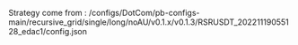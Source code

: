 Strategy come from : /configs/DotCom/pb-configs-main/recursive_grid/single/long/noAU/v0.1.x/v0.1.3/RSRUSDT_20221119055128_edac1/config.json